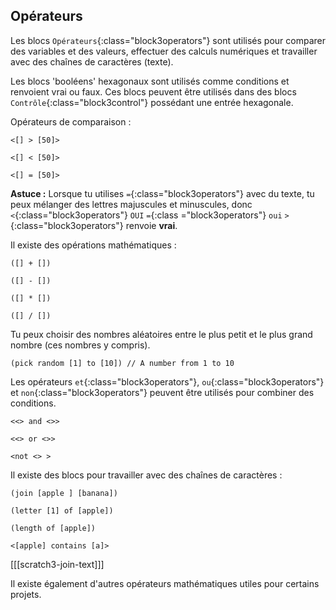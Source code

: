 ## Opérateurs

Les blocs `Opérateurs`{:class="block3operators"} sont utilisés pour comparer des variables et des valeurs, effectuer des calculs numériques et travailler avec des chaînes de caractères (texte).

Les blocs 'booléens' hexagonaux sont utilisés comme conditions et renvoient vrai ou faux. Ces blocs peuvent être utilisés dans des blocs `Contrôle`{:class="block3control"} possédant une entrée hexagonale.

Opérateurs de comparaison :

```blocks3
<[] > [50]>

<[] < [50]>

<[] = [50]>
```

**Astuce :** Lorsque tu utilises `=`{:class="block3operators"} avec du texte, tu peux mélanger des lettres majuscules et minuscules, donc `<`{:class="block3operators"} `OUI` `=`{:class ="block3operators"} `oui` `>`{:class="block3operators"} renvoie **vrai**.


Il existe des opérations mathématiques :

```blocks3
([] + [])

([] - [])

([] * [])

([] / [])
```

Tu peux choisir des nombres aléatoires entre le plus petit et le plus grand nombre (ces nombres y compris).

```blocks3
(pick random [1] to [10]) // A number from 1 to 10
```

Les opérateurs `et`{:class="block3operators"}, `ou`{:class="block3operators"} et `non`{:class="block3operators"} peuvent être utilisés pour combiner des conditions.

```blocks3
<<> and <>>

<<> or <>>

<not <> >
```

Il existe des blocs pour travailler avec des chaînes de caractères :

```blocks3
(join [apple ] [banana])

(letter [1] of [apple])

(length of [apple])

<[apple] contains [a]>
```

[[[scratch3-join-text]]]

Il existe également d'autres opérateurs mathématiques utiles pour certains projets.
